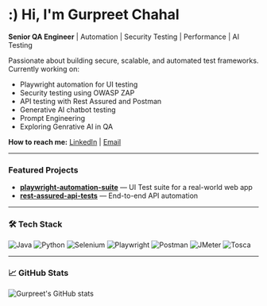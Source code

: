 #  :) Hi, I'm Gurpreet Chahal

**Senior QA Engineer** | Automation | Security Testing | Performance | AI Testing

Passionate about building secure, scalable, and automated test frameworks.
 Currently working on:  
- Playwright automation for UI testing  
- Security testing using OWASP ZAP  
- API testing with Rest Assured and Postman
- Generative AI chatbot testing
- Prompt Engineering 
- Exploring Genrative AI in QA


**How to reach me:**
[LinkedIn](https://www.linkedin.com/in/gurpreet-chahal999/) | [Email](mailto:gurpreetgulichahal@gmail.com)

---

###  Featured Projects
-  **[playwright-automation-suite](https://github.com/Gurpreetgulichahal/Rusable-Framework)** — UI Test suite for a real-world web app
-  **[rest-assured-api-tests](https://github.com/...)** — End-to-end API automation
  
---

### 🛠 Tech Stack

![Java](https://img.shields.io/badge/Java-007396?style=flat&logo=java&logoColor=white)
![Python](https://img.shields.io/badge/Python-3776AB?style=flat&logo=python&logoColor=white)
![Selenium](https://img.shields.io/badge/Selenium-43B02A?style=flat&logo=selenium&logoColor=white)
![Playwright](https://img.shields.io/badge/Playwright-2EAD33?style=flat&logo=playwright&logoColor=white)
![Postman](https://img.shields.io/badge/Postman-FF6C37?style=flat&logo=postman&logoColor=white)
![JMeter](https://img.shields.io/badge/JMeter-D22128?style=flat&logo=apache-jmeter&logoColor=white)
![Tosca](https://img.shields.io/badge/Tosca_Testing-blue?style=flat&logo=testing-library&logoColor=white)


---

### 📈 GitHub Stats
![Gurpreet's GitHub stats](https://github-readme-stats.vercel.app/api?username=Gurpreetgulichahal&show_icons=true&theme=default)
